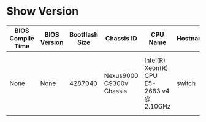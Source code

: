 # Show Version
| BIOS Compile Time | BIOS Version | Bootflash Size | Chassis ID | CPU Name | Hostname | Kernel Uptime | Kickstart Compile Time | Kickstart Filename | Kickstart Timestamp | Kickstart Version | Manufacturer | Memory Type | Memory | NXOS Compile Time | NXOS Filename | NXOS Timestamp | NXOS Version | Plugins | Processor Board ID | RR Reason | RR Service | RR System Version | Header |
| ----------------- | ------------ | -------------- | ---------- | -------- | -------- | ------------- | ---------------------- | ------------------ | ------------------- | ----------------- | ------------ | ----------- | ------ | ----------------- | ------------- | -------------- | ------------ | ------- | ------------------ | --------- | ---------- | ----------------- | ------ |
| None | None | 4287040 | Nexus9000 C9300v Chassis | Intel(R) Xeon(R) CPU E5-2683 v4 @ 2.10GHz | switch | 1 19 32 35 | 8/4/2021 13:00:00 | bootflash:///nxos.9.3.8.bin | 08/04/2021 22:25:26 | 9.3(8) | Cisco Systems  Inc. | kB | 8159464 | 8/4/2021 13:00:00 | bootflash:///nxos.9.3.8.bin | 08/04/2021 22:25:26 | 9.3(8) | Core Plugin  Ethernet Plugin | 9OIBG5VQD2H | Unknown | None | None | Cisco Nexus Operating System (NX-OS) Software TAC support: http://www.cisco.com/tac Documents: http://www.cisco.com/en/US/products/ps9372/tsd_products_support_series_home.html Copyright (c) 2002-2021  Cisco Systems  Inc. All rights reserved. The copyrights to certain works contained herein are owned by other third parties and are used and distributed under license. Some parts of this software are covered under the GNU Public License. A copy of the license is available at http://www.gnu.org/licenses/gpl.html.  Nexus 9000v is a demo version of the Nexus Operating System |